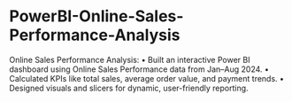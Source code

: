 # PowerBI-Online-Sales-Performance-Analysis
Online Sales Performance Analysis:
•	Built an interactive Power BI dashboard using Online Sales Performance data from Jan–Aug 2024.
•	Calculated KPIs like total sales, average order value, and payment trends.
•	Designed visuals and slicers for dynamic, user-friendly reporting.
